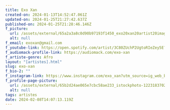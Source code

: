 ```yaml
---
title: Exo Xan
created-on: 2024-01-13T14:52:47.061Z
updated-on: 2024-01-25T21:27:42.637Z
published-on: 2024-01-25T21:28:46.146Z
f_picture:
  url: /assets/external/65a2a3a8c0d90b97193f1450_exo20xan20artist20image.jpg
  alt: null
f_email: exoxan@gmail.com
f_youtube-link: https://open.spotify.com/artist/3C80ZUchP2UgtoRIeZey5E?si=b1rmYbHiQbGcbbI3evGkEQ
f_audiomack-profile-link: https://audiomack.com/exo-xan
f_artiste-genre: Afro
layout: "[artistes].html"
slug: exo-xan
f_bio-2: ""
f_instagram-link: https://www.instagram.com/exo_xan?utm_source=ig_web_button_share_sheet&igsh=ZDNlZDc0MzIxNw==
f_profile-page-picture:
  url: /assets/external/65b2d24ae065e7cbc58ae233_istockphoto-1223183702-612x612.jpg
  alt: null
tags: artistes
date: 2024-02-08T14:07:13.119Z
---
```

